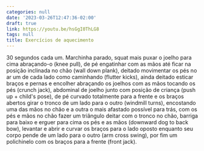 ```yaml
---
categories: null
date: '2023-03-26T12:47:36-02:00'
draft: true
link: https://youtu.be/hsGgI0ThLG8
tags: null
title: Exercícios de aquecimento
---
```


30 segundos cada um. Marchinha parado, squat mais puxar o joelho para cima abraçando-o (knee pull), de pé engatinhar com as mãos até ficar na posição inclinada no chão (wall down plank), deitado movimentar os pés no ar um de cada lado como caminhando (flutter kicks), ainda deitado esticar braços e pernas e encolher abraçando os joelhos com as mãos tocando os pés (crunch jack), abdominal de joelho junto com posição de criança (push up + child's pose), de pé curvado totalmente para a frente e os braços abertos girar o tronco de um lado para o outro (windmill turns), encostando uma das mãos no chão e a outra o mais afastado possível para trás, com os pés e mãos no chão fazer um triângulo deitar com o tronco no chão, barriga para baixo e erguer para cima os pés e as mãos (downward dog to back bow), levantar e abrir e curvar os braços para o lado oposto enquanto seu corpo pende de um lado para o outro (arm cross swing), por fim um polichinelo com os braços para a frente (front jack).
